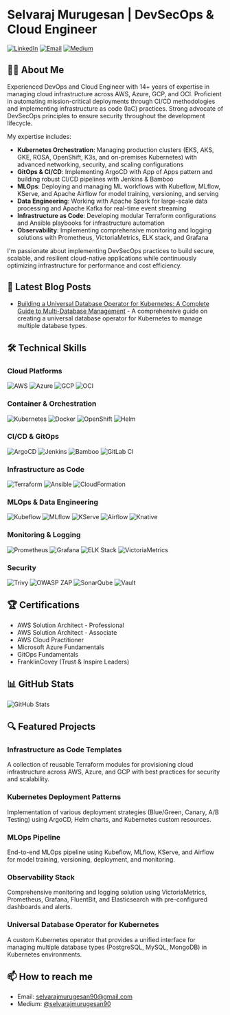 # Selvaraj Murugesan | DevSecOps & Cloud Engineer

[![LinkedIn](https://img.shields.io/badge/LinkedIn-Connect-blue)](https://www.linkedin.com/in/selvarajmurugesan/)
[![Email](https://img.shields.io/badge/Email-Contact-red)](mailto:selvarajmurugesan90@gmail.com)
[![Medium](https://img.shields.io/badge/Medium-Follow-black?logo=medium&logoColor=white)](https://medium.com/@selvarajmurugesan90)

## 👨‍💻 About Me

Experienced DevOps and Cloud Engineer with 14+ years of expertise in managing cloud infrastructure across AWS, Azure, GCP, and OCI. Proficient in automating mission-critical deployments through CI/CD methodologies and implementing infrastructure as code (IaC) practices. Strong advocate of DevSecOps principles to ensure security throughout the development lifecycle.

My expertise includes:
- **Kubernetes Orchestration**: Managing production clusters (EKS, AKS, GKE, ROSA, OpenShift, K3s, and on-premises Kubernetes) with advanced networking, security, and scaling configurations
- **GitOps & CI/CD**: Implementing ArgoCD with App of Apps pattern and building robust CI/CD pipelines with Jenkins & Bamboo
- **MLOps**: Deploying and managing ML workflows with Kubeflow, MLflow, KServe, and Apache Airflow for model training, versioning, and serving
- **Data Engineering**: Working with Apache Spark for large-scale data processing and Apache Kafka for real-time event streaming
- **Infrastructure as Code**: Developing modular Terraform configurations and Ansible playbooks for infrastructure automation
- **Observability**: Implementing comprehensive monitoring and logging solutions with Prometheus, VictoriaMetrics, ELK stack, and Grafana

I'm passionate about implementing DevSecOps practices to build secure, scalable, and resilient cloud-native applications while continuously optimizing infrastructure for performance and cost efficiency.

## 📝 Latest Blog Posts

- [Building a Universal Database Operator for Kubernetes: A Complete Guide to Multi-Database Management](https://medium.com/@selvarajmurugesan90/building-a-universal-database-operator-for-kubernetes-a-complete-guide-to-multi-database-55b4786fdfb2) - A comprehensive guide on creating a universal database operator for Kubernetes to manage multiple database types.

## 🛠️ Technical Skills

### Cloud Platforms
![AWS](https://img.shields.io/badge/AWS-232F3E?style=flat&logo=amazon-aws&logoColor=white)
![Azure](https://img.shields.io/badge/Azure-0089D6?style=flat&logo=microsoft-azure&logoColor=white)
![GCP](https://img.shields.io/badge/GCP-4285F4?style=flat&logo=google-cloud&logoColor=white)
![OCI](https://img.shields.io/badge/Oracle_Cloud-F80000?style=flat&logo=oracle&logoColor=white)

### Container & Orchestration
![Kubernetes](https://img.shields.io/badge/Kubernetes-326CE5?style=flat&logo=kubernetes&logoColor=white)
![Docker](https://img.shields.io/badge/Docker-2496ED?style=flat&logo=docker&logoColor=white)
![OpenShift](https://img.shields.io/badge/OpenShift-EE0000?style=flat&logo=red-hat-open-shift&logoColor=white)
![Helm](https://img.shields.io/badge/Helm-0F1689?style=flat&logo=helm&logoColor=white)

### CI/CD & GitOps
![ArgoCD](https://img.shields.io/badge/ArgoCD-EF7B4D?style=flat&logo=argo&logoColor=white)
![Jenkins](https://img.shields.io/badge/Jenkins-D24939?style=flat&logo=jenkins&logoColor=white)
![Bamboo](https://img.shields.io/badge/Bamboo-0052CC?style=flat&logo=bamboo&logoColor=white)
![GitLab CI](https://img.shields.io/badge/GitLab_CI-FCA121?style=flat&logo=gitlab&logoColor=white)

### Infrastructure as Code
![Terraform](https://img.shields.io/badge/Terraform-7B42BC?style=flat&logo=terraform&logoColor=white)
![Ansible](https://img.shields.io/badge/Ansible-EE0000?style=flat&logo=ansible&logoColor=white)
![CloudFormation](https://img.shields.io/badge/CloudFormation-FF9900?style=flat&logo=amazon-aws&logoColor=white)

### MLOps & Data Engineering
![Kubeflow](https://img.shields.io/badge/Kubeflow-326CE5?style=flat&logo=kubernetes&logoColor=white)
![MLflow](https://img.shields.io/badge/MLflow-0194E2?style=flat&logo=mlflow&logoColor=white)
![KServe](https://img.shields.io/badge/KServe-326CE5?style=flat&logo=kubernetes&logoColor=white)
![Airflow](https://img.shields.io/badge/Airflow-017CEE?style=flat&logo=apache-airflow&logoColor=white)
![Knative](https://img.shields.io/badge/Knative-0078D7?style=flat&logo=knative&logoColor=white)

### Monitoring & Logging
![Prometheus](https://img.shields.io/badge/Prometheus-E6522C?style=flat&logo=prometheus&logoColor=white)
![Grafana](https://img.shields.io/badge/Grafana-F46800?style=flat&logo=grafana&logoColor=white)
![ELK Stack](https://img.shields.io/badge/ELK_Stack-005571?style=flat&logo=elasticsearch&logoColor=white)
![VictoriaMetrics](https://img.shields.io/badge/VictoriaMetrics-4285F4?style=flat&logo=victoria-metrics&logoColor=white)

### Security
![Trivy](https://img.shields.io/badge/Trivy-2496ED?style=flat&logo=aqua-security&logoColor=white)
![OWASP ZAP](https://img.shields.io/badge/OWASP_ZAP-000000?style=flat&logo=owasp&logoColor=white)
![SonarQube](https://img.shields.io/badge/SonarQube-4E9BCD?style=flat&logo=sonarqube&logoColor=white)
![Vault](https://img.shields.io/badge/Vault-000000?style=flat&logo=vault&logoColor=white)

## 🏆 Certifications
- AWS Solution Architect - Professional
- AWS Solution Architect - Associate
- AWS Cloud Practitioner
- Microsoft Azure Fundamentals
- GitOps Fundamentals
- FranklinCovey (Trust & Inspire Leaders)

## 📊 GitHub Stats

![GitHub Stats](https://github-readme-stats.vercel.app/api?username=selvarajmurugesan90&show_icons=true&theme=radical)

## 🔍 Featured Projects

### Infrastructure as Code Templates
A collection of reusable Terraform modules for provisioning cloud infrastructure across AWS, Azure, and GCP with best practices for security and scalability.

### Kubernetes Deployment Patterns
Implementation of various deployment strategies (Blue/Green, Canary, A/B Testing) using ArgoCD, Helm charts, and Kubernetes custom resources.

### MLOps Pipeline
End-to-end MLOps pipeline using Kubeflow, MLflow, KServe, and Airflow for model training, versioning, deployment, and monitoring.

### Observability Stack
Comprehensive monitoring and logging solution using VictoriaMetrics, Prometheus, Grafana, FluentBit, and Elasticsearch with pre-configured dashboards and alerts.

### Universal Database Operator for Kubernetes
A custom Kubernetes operator that provides a unified interface for managing multiple database types (PostgreSQL, MySQL, MongoDB) in Kubernetes environments.

## 📫 How to reach me
- Email: selvarajmurugesan90@gmail.com
- Medium: [@selvarajmurugesan90](https://medium.com/@selvarajmurugesan90)
